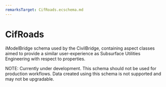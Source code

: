 ```yaml
---
remarksTarget: CifRoads.ecschema.md
---
```


# CifRoads

iModelBridge schema used by the CivilBridge, containing aspect classes aimed to provide a similar user-experience as Subsurface Utilities Engineering with respect to properties.

NOTE: Currently under development. This schema should not be used for production workflows. Data created using this schema is not supported and may not be upgradable.